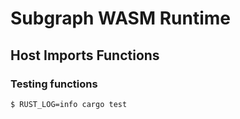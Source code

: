 # Subgraph WASM Runtime

## Host Imports Functions

### Testing functions
```
$ RUST_LOG=info cargo test
```
